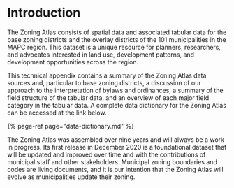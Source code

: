 # Introduction

The Zoning Atlas consists of spatial data and associated tabular data for the base zoning districts and the overlay districts of the 101 municipalities in the MAPC region. This dataset is a unique resource for planners, researchers, and advocates interested in land use, development patterns, and development opportunities across the region.  

This technical appendix contains a summary of the Zoning Atlas data sources and, particular to base zoning districts, a discussion of our approach to the interpretation of bylaws and ordinances, a summary of the field structure of the tabular data, and an overview of each major field category in the tabular data. A complete data dictionary for the Zoning Atlas can be accessed at the link below.

{% page-ref page="data-dictionary.md" %}

The Zoning Atlas was assembled over nine years and will always be a work in progress. Its first release in December 2020 is a foundational dataset that will be updated and improved over time and with the contributions of municipal staff and other stakeholders. Municipal zoning boundaries and codes are living documents, and it is our intention that the Zoning Atlas will evolve as municipalities update their zoning. 





### 

### 

### 

### 

